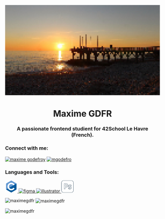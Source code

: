 <a href="https://github.com/MaximeGDFR/MaximeGDFR/blob/main/LH-pixel-art.png?raw=true">
  <img src="https://github.com/MaximeGDFR/MaximeGDFR/blob/main/LH-pixel-art.png?raw=true" alt="Coucher de soleil Le Havre" style="width:400; height:auto"/>
</a>

<h1 align="center">Maxime GDFR</h1>
<h3 align="center">A passionate frontend studient for 42School Le Havre (French).</h3>

<h3 align="left">Connect with me:</h3>
<p align="left">
<a href="https://linkedin.com/in/maxime godefroy" target="blank"><img align="center" src="https://raw.githubusercontent.com/rahuldkjain/github-profile-readme-generator/master/src/images/icons/Social/linked-in-alt.svg" alt="maxime godefroy" height="30" width="40" /></a>
<a href="https://discord.gg/mgodefro" target="blank"><img align="center" src="https://raw.githubusercontent.com/rahuldkjain/github-profile-readme-generator/master/src/images/icons/Social/discord.svg" alt="mgodefro" height="30" width="40" /></a>
</p>

<h3 align="left">Languages and Tools:</h3>
<p align="left"> <a href="https://www.cprogramming.com/" target="_blank" rel="noreferrer"> <img src="https://raw.githubusercontent.com/devicons/devicon/master/icons/c/c-original.svg" alt="c" width="40" height="40"/> </a> <a href="https://www.figma.com/" target="_blank" rel="noreferrer"> <img src="https://www.vectorlogo.zone/logos/figma/figma-icon.svg" alt="figma" width="40" height="40"/> </a> <a href="https://www.adobe.com/in/products/illustrator.html" target="_blank" rel="noreferrer"> <img src="https://www.vectorlogo.zone/logos/adobe_illustrator/adobe_illustrator-icon.svg" alt="illustrator" width="40" height="40"/> </a> <a href="https://www.photoshop.com/en" target="_blank" rel="noreferrer"> <img src="https://raw.githubusercontent.com/devicons/devicon/master/icons/photoshop/photoshop-line.svg" alt="photoshop" width="40" height="40"/> </a> </p>

<p><img align="left" src="https://github-readme-stats.vercel.app/api/top-langs?username=maximegdfr&show_icons=true&locale=en&layout=compact" alt="maximegdfr" /></p>

<p>&nbsp;<img align="center" src="https://github-readme-stats.vercel.app/api?username=maximegdfr&show_icons=true&locale=en" alt="maximegdfr" /></p>

<p><img align="center" src="https://github-readme-streak-stats.herokuapp.com/?user=maximegdfr&" alt="maximegdfr" /></p>

